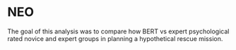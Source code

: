 # NEO

The goal of this analysis was to compare how BERT vs expert psychological rated novice and expert groups in planning a hypothetical rescue mission. 

